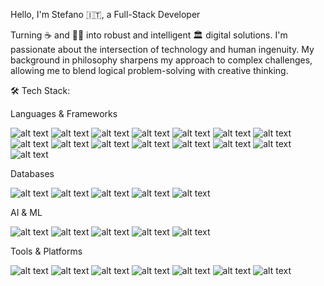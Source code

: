 Hello, I'm Stefano 🇮🇹, a Full-Stack Developer

Turning ☕ and 🧠💡 into robust and intelligent 🏛️ digital solutions.
I'm passionate about the intersection of technology and human ingenuity. My background in philosophy sharpens my approach to complex challenges, allowing me to blend logical problem-solving with creative thinking.

🛠️ Tech Stack:

Languages & Frameworks

![alt text](https://img.shields.io/badge/python-3670A0?style=for-the-badge&logo=python&logoColor=ffdd54)
![alt text](https://img.shields.io/badge/javascript-%23323330.svg?style=for-the-badge&logo=javascript&logoColor=%23F7DF1E)
![alt text](https://img.shields.io/badge/typescript-%23007ACC.svg?style=for-the-badge&logo=typescript&logoColor=white)
![alt text](https://img.shields.io/badge/PHP-777BB4?style=for-the-badge&logo=php&logoColor=white)
![alt text](https://img.shields.io/badge/c%23-%23239120.svg?style=for-the-badge&logo=c-sharp&logoColor=white)
![alt text](https://img.shields.io/badge/.NET-512BD4?style=for-the-badge&logo=dotnet&logoColor=white)
![alt text](https://img.shields.io/badge/html5-%23E34F26.svg?style=for-the-badge&logo=html5&logoColor=white)
![alt text](https://img.shields.io/badge/css3-%231572B6.svg?style=for-the-badge&logo=css3&logoColor=white)
![alt text](https://img.shields.io/badge/node.js-6DA55F?style=for-the-badge&logo=node.js&logoColor=white)
![alt text](https://img.shields.io/badge/react-%2320232a.svg?style=for-the-badge&logo=react&logoColor=%2361DAFB)
![alt text](https://img.shields.io/badge/react%20native-%2320232a.svg?style=for-the-badge&logo=react&logoColor=%2361DAFB)
![alt text](https://img.shields.io/badge/blazor-%23512BD4.svg?style=for-the-badge&logo=blazor&logoColor=white)
![alt text](https://img.shields.io/badge/expo-000020?style=for-the-badge&logo=expo&logoColor=white)
![alt text](https://img.shields.io/badge/electron.js-2C2E3B?style=for-the-badge&logo=electron&logoColor=white)
![alt text](https://img.shields.io/badge/flask-%23000.svg?style=for-the-badge&logo=flask&logoColor=white)

Databases

![alt text](https://img.shields.io/badge/mysql-%2300000f.svg?style=for-the-badge&logo=mysql&logoColor=white)
![alt text](https://img.shields.io/badge/postgresql-%23316192.svg?style=for-the-badge&logo=postgresql&logoColor=white)
![alt text](https://img.shields.io/badge/MariaDB-003545?style=for-the-badge&logo=mariadb&logoColor=white)
![alt text](https://img.shields.io/badge/sqlite-%2307405e.svg?style=for-the-badge&logo=sqlite&logoColor=white)
![alt text](https://img.shields.io/badge/Neo4j-008CC1?style=for-the-badge&logo=neo4j&logoColor=white)

AI & ML

![alt text](https://img.shields.io/badge/TensorFlow-FF6F00?style=for-the-badge&logo=TensorFlow&logoColor=white)
![alt text](https://img.shields.io/badge/PyTorch-EE4C2C?style=for-the-badge&logo=PyTorch&logoColor=white)
![alt text](https://img.shields.io/badge/Hugging%20Face-FFCC00?style=for-the-badge&logo=huggingface&logoColor=black)
![alt text](https://img.shields.io/badge/OpenAI-412991?style=for-the-badge&logo=openai&logoColor=white)
![alt text](https://img.shields.io/badge/Anthropic-000000?style=for-the-badge&logo=Anthropic&logoColor=white)

Tools & Platforms

![alt text](https://img.shields.io/badge/Linux-FCC624?style=for-the-badge&logo=linux&logoColor=black)
![alt text](https://img.shields.io/badge/Ubuntu-E95420?style=for-the-badge&logo=ubuntu&logoColor=white)
![alt text](https://img.shields.io/badge/Arch%20Linux-1793D1?style=for-the-badge&logo=arch-linux&logoColor=white)
![alt text](https://img.shields.io/badge/vercel-%23000000.svg?style=for-the-badge&logo=vercel&logoColor=white)
![alt text](https://img.shields.io/badge/heroku-%23000000.svg?style=for-the-badge&logo=heroku&logoColor=white)
![alt text](https://img.shields.io/badge/figma-F24E1E?style=for-the-badge&logo=figma&logoColor=white)
![alt text](https://img.shields.io/badge/Obsidian-%23000000.svg?style=for-the-badge&logo=obsidian&logoColor=purple)

